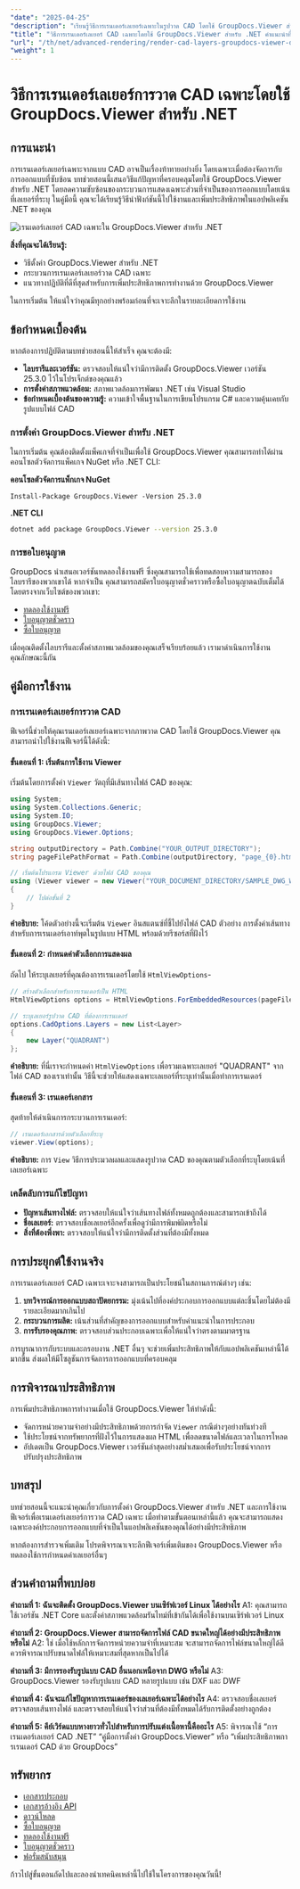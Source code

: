 ```yaml
---
"date": "2025-04-25"
"description": "เรียนรู้วิธีการเรนเดอร์เลเยอร์เฉพาะในรูปวาด CAD โดยใช้ GroupDocs.Viewer สำหรับ .NET ด้วยคู่มือที่ครอบคลุมนี้ เพิ่มประสิทธิภาพการแสดงผลการออกแบบของคุณและปรับปรุงประสิทธิภาพการทำงาน"
"title": "วิธีการเรนเดอร์เลเยอร์ CAD เฉพาะโดยใช้ GroupDocs.Viewer สำหรับ .NET คำแนะนำที่ครอบคลุม"
"url": "/th/net/advanced-rendering/render-cad-layers-groupdocs-viewer-dotnet/"
"weight": 1
---
```


# วิธีการเรนเดอร์เลเยอร์การวาด CAD เฉพาะโดยใช้ GroupDocs.Viewer สำหรับ .NET

## การแนะนำ

การเรนเดอร์เลเยอร์เฉพาะจากแบบ CAD อาจเป็นเรื่องท้าทายอย่างยิ่ง โดยเฉพาะเมื่อต้องจัดการกับการออกแบบที่ซับซ้อน บทช่วยสอนนี้เสนอวิธีแก้ปัญหาที่ครอบคลุมโดยใช้ GroupDocs.Viewer สำหรับ .NET โดยลดความซับซ้อนของกระบวนการแสดงเฉพาะส่วนที่จำเป็นของการออกแบบโดยเน้นที่เลเยอร์ที่ระบุ ในคู่มือนี้ คุณจะได้เรียนรู้วิธีนำฟังก์ชันนี้ไปใช้งานและเพิ่มประสิทธิภาพในแอปพลิเคชัน .NET ของคุณ

![เรนเดอร์เลเยอร์ CAD เฉพาะใน GroupDocs.Viewer สำหรับ .NET](/viewer/advanced-rendering/render-specific-cad-layers-img.png)

**สิ่งที่คุณจะได้เรียนรู้:**
- วิธีตั้งค่า GroupDocs.Viewer สำหรับ .NET
- กระบวนการเรนเดอร์เลเยอร์วาด CAD เฉพาะ
- แนวทางปฏิบัติที่ดีที่สุดสำหรับการเพิ่มประสิทธิภาพการทำงานด้วย GroupDocs.Viewer

ในการเริ่มต้น ให้แน่ใจว่าคุณมีทุกอย่างพร้อมก่อนที่จะเจาะลึกในรายละเอียดการใช้งาน

## ข้อกำหนดเบื้องต้น

หากต้องการปฏิบัติตามบทช่วยสอนนี้ให้สำเร็จ คุณจะต้องมี:

- **ไลบรารีและเวอร์ชัน:** ตรวจสอบให้แน่ใจว่ามีการติดตั้ง GroupDocs.Viewer เวอร์ชัน 25.3.0 ไว้ในโปรเจ็กต์ของคุณแล้ว
- **การตั้งค่าสภาพแวดล้อม:** สภาพแวดล้อมการพัฒนา .NET เช่น Visual Studio
- **ข้อกำหนดเบื้องต้นของความรู้:** ความเข้าใจพื้นฐานในการเขียนโปรแกรม C# และความคุ้นเคยกับรูปแบบไฟล์ CAD

### การตั้งค่า GroupDocs.Viewer สำหรับ .NET

ในการเริ่มต้น คุณต้องติดตั้งแพ็คเกจที่จำเป็นเพื่อใช้ GroupDocs.Viewer คุณสามารถทำได้ผ่านคอนโซลตัวจัดการแพ็คเกจ NuGet หรือ .NET CLI:

**คอนโซลตัวจัดการแพ็กเกจ NuGet**
```shell
Install-Package GroupDocs.Viewer -Version 25.3.0
```

**.NET CLI**
```bash
dotnet add package GroupDocs.Viewer --version 25.3.0
```

### การขอใบอนุญาต

GroupDocs นำเสนอเวอร์ชันทดลองใช้งานฟรี ซึ่งคุณสามารถใช้เพื่อทดสอบความสามารถของไลบรารีของพวกเขาได้ หากจำเป็น คุณสามารถสมัครใบอนุญาตชั่วคราวหรือซื้อใบอนุญาตฉบับเต็มได้โดยตรงจากเว็บไซต์ของพวกเขา:

- [ทดลองใช้งานฟรี](https://releases.groupdocs.com/viewer/net/)
- [ใบอนุญาตชั่วคราว](https://purchase.groupdocs.com/temporary-license/)
- [ซื้อใบอนุญาต](https://purchase.groupdocs.com/buy)

เมื่อคุณติดตั้งไลบรารีและตั้งค่าสภาพแวดล้อมของคุณเสร็จเรียบร้อยแล้ว เรามาดำเนินการใช้งานคุณลักษณะนี้กัน

## คู่มือการใช้งาน

### การเรนเดอร์เลเยอร์การวาด CAD

ฟีเจอร์นี้ช่วยให้คุณเรนเดอร์เลเยอร์เฉพาะจากภาพวาด CAD โดยใช้ GroupDocs.Viewer คุณสามารถนำไปใช้งานฟีเจอร์นี้ได้ดังนี้:

#### ขั้นตอนที่ 1: เริ่มต้นการใช้งาน Viewer

เริ่มต้นโดยการตั้งค่า `Viewer` วัตถุที่มีเส้นทางไฟล์ CAD ของคุณ:

```csharp
using System;
using System.Collections.Generic;
using System.IO;
using GroupDocs.Viewer;
using GroupDocs.Viewer.Options;

string outputDirectory = Path.Combine("YOUR_OUTPUT_DIRECTORY");
string pageFilePathFormat = Path.Combine(outputDirectory, "page_{0}.html");

// เริ่มต้นโปรแกรม Viewer ด้วยไฟล์ CAD ของคุณ
using (Viewer viewer = new Viewer("YOUR_DOCUMENT_DIRECTORY/SAMPLE_DWG_WITH_LAYOUTS_AND_LAYERS"))
{
    // ไปต่อขั้นที่ 2
}
```

**คำอธิบาย:** โค้ดตัวอย่างนี้จะเริ่มต้น `Viewer` อินสแตนซ์ที่ชี้ไปยังไฟล์ CAD ตัวอย่าง การตั้งค่าเส้นทางสำหรับการเรนเดอร์เอาท์พุตในรูปแบบ HTML พร้อมด้วยรีซอร์สที่ฝังไว้

#### ขั้นตอนที่ 2: กำหนดค่าตัวเลือกการแสดงผล

ถัดไป ให้ระบุเลเยอร์ที่คุณต้องการเรนเดอร์โดยใช้ `HtmlViewOptions`-

```csharp
// สร้างตัวเลือกสำหรับการเรนเดอร์เป็น HTML
HtmlViewOptions options = HtmlViewOptions.ForEmbeddedResources(pageFilePathFormat);

// ระบุเลเยอร์รูปวาด CAD ที่ต้องการเรนเดอร์
options.CadOptions.Layers = new List<Layer>
{
    new Layer("QUADRANT")
};
```

**คำอธิบาย:** ที่นี่เราจะกำหนดค่า `HtmlViewOptions` เพื่อรวมเฉพาะเลเยอร์ "QUADRANT" จากไฟล์ CAD ของเราเท่านั้น วิธีนี้จะช่วยให้แสดงเฉพาะเลเยอร์ที่ระบุเท่านั้นเมื่อทำการเรนเดอร์

#### ขั้นตอนที่ 3: เรนเดอร์เอกสาร

สุดท้ายให้ดำเนินการกระบวนการเรนเดอร์:

```csharp
// เรนเดอร์เอกสารด้วยตัวเลือกที่ระบุ
viewer.View(options);
```

**คำอธิบาย:** การ `View` วิธีการประมวลผลและแสดงรูปวาด CAD ของคุณตามตัวเลือกที่ระบุโดยเน้นที่เลเยอร์เฉพาะ

### เคล็ดลับการแก้ไขปัญหา

- **ปัญหาเส้นทางไฟล์:** ตรวจสอบให้แน่ใจว่าเส้นทางไฟล์ทั้งหมดถูกต้องและสามารถเข้าถึงได้
- **ชื่อเลเยอร์:** ตรวจสอบชื่อเลเยอร์อีกครั้งเพื่อดูว่ามีการพิมพ์ผิดหรือไม่
- **สิ่งที่ต้องพึ่งพา:** ตรวจสอบให้แน่ใจว่ามีการติดตั้งส่วนที่ต้องมีทั้งหมด

## การประยุกต์ใช้งานจริง

การเรนเดอร์เลเยอร์ CAD เฉพาะเจาะจงสามารถเป็นประโยชน์ในสถานการณ์ต่างๆ เช่น:

1. **บทวิจารณ์การออกแบบสถาปัตยกรรม:** มุ่งเน้นไปที่องค์ประกอบการออกแบบแต่ละชิ้นโดยไม่ต้องมีรายละเอียดมากเกินไป
2. **กระบวนการผลิต:** เน้นส่วนที่สำคัญของการออกแบบสำหรับคำแนะนำในการประกอบ
3. **การรับรองคุณภาพ:** ตรวจสอบส่วนประกอบเฉพาะเพื่อให้แน่ใจว่าตรงตามมาตรฐาน

การบูรณาการกับระบบและกรอบงาน .NET อื่นๆ จะช่วยเพิ่มประสิทธิภาพให้กับแอปพลิเคชันเหล่านี้ได้มากขึ้น ส่งผลให้มีโซลูชันการจัดการการออกแบบที่ครอบคลุม

## การพิจารณาประสิทธิภาพ

การเพิ่มประสิทธิภาพการทำงานเมื่อใช้ GroupDocs.Viewer ให้ทำดังนี้:

- จัดการหน่วยความจำอย่างมีประสิทธิภาพด้วยการกำจัด `Viewer` กรณีต่างๆอย่างทันท่วงที
- ใช้ประโยชน์จากทรัพยากรที่ฝังไว้ในการแสดงผล HTML เพื่อลดขนาดไฟล์และเวลาในการโหลด
- อัปเดตเป็น GroupDocs.Viewer เวอร์ชันล่าสุดอย่างสม่ำเสมอเพื่อรับประโยชน์จากการปรับปรุงประสิทธิภาพ

## บทสรุป

บทช่วยสอนนี้จะแนะนำคุณเกี่ยวกับการตั้งค่า GroupDocs.Viewer สำหรับ .NET และการใช้งานฟีเจอร์เพื่อเรนเดอร์เลเยอร์การวาด CAD เฉพาะ เมื่อทำตามขั้นตอนเหล่านี้แล้ว คุณจะสามารถแสดงเฉพาะองค์ประกอบการออกแบบที่จำเป็นในแอปพลิเคชันของคุณได้อย่างมีประสิทธิภาพ

หากต้องการสำรวจเพิ่มเติม โปรดพิจารณาเจาะลึกฟีเจอร์เพิ่มเติมของ GroupDocs.Viewer หรือทดลองใช้การกำหนดค่าเลเยอร์อื่นๆ

## ส่วนคำถามที่พบบ่อย

**คำถามที่ 1: ฉันจะติดตั้ง GroupDocs.Viewer บนเซิร์ฟเวอร์ Linux ได้อย่างไร**
A1: คุณสามารถใช้เวอร์ชัน .NET Core และตั้งค่าสภาพแวดล้อมรันไทม์ที่เข้ากันได้เพื่อใช้งานบนเซิร์ฟเวอร์ Linux

**คำถามที่ 2: GroupDocs.Viewer สามารถจัดการไฟล์ CAD ขนาดใหญ่ได้อย่างมีประสิทธิภาพหรือไม่**
A2: ใช่ เมื่อใช้หลักการจัดการหน่วยความจำที่เหมาะสม จะสามารถจัดการไฟล์ขนาดใหญ่ได้ดี ควรพิจารณาปรับขนาดไฟล์ให้เหมาะสมที่สุดหากเป็นไปได้

**คำถามที่ 3: มีการรองรับรูปแบบ CAD อื่นนอกเหนือจาก DWG หรือไม่**
A3: GroupDocs.Viewer รองรับรูปแบบ CAD หลายรูปแบบ เช่น DXF และ DWF

**คำถามที่ 4: ฉันจะแก้ไขปัญหาการเรนเดอร์ของเลเยอร์เฉพาะได้อย่างไร**
A4: ตรวจสอบชื่อเลเยอร์ ตรวจสอบเส้นทางไฟล์ และตรวจสอบให้แน่ใจว่าส่วนที่ต้องมีทั้งหมดได้รับการติดตั้งอย่างถูกต้อง

**คำถามที่ 5: คีย์เวิร์ดแบบหางยาวทั่วไปสำหรับการปรับแต่งเนื้อหานี้คืออะไร**
A5: พิจารณาใช้ “การเรนเดอร์เลเยอร์ CAD .NET” “คู่มือการตั้งค่า GroupDocs.Viewer” หรือ “เพิ่มประสิทธิภาพการเรนเดอร์ CAD ด้วย GroupDocs”

## ทรัพยากร

- [เอกสารประกอบ](https://docs.groupdocs.com/viewer/net/)
- [เอกสารอ้างอิง API](https://reference.groupdocs.com/viewer/net/)
- [ดาวน์โหลด](https://releases.groupdocs.com/viewer/net/)
- [ซื้อใบอนุญาต](https://purchase.groupdocs.com/buy)
- [ทดลองใช้งานฟรี](https://releases.groupdocs.com/viewer/net/)
- [ใบอนุญาตชั่วคราว](https://purchase.groupdocs.com/temporary-license/)
- [ฟอรั่มสนับสนุน](https://forum.groupdocs.com/c/viewer/9)

ก้าวไปสู่ขั้นตอนถัดไปและลองนำเทคนิคเหล่านี้ไปใช้ในโครงการของคุณวันนี้!